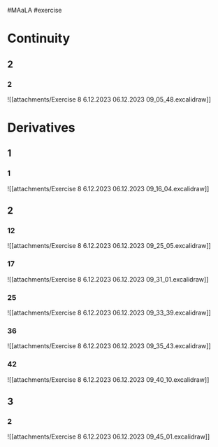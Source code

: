 #MAaLA #exercise 

# Continuity
## 2
### 2
![[attachments/Exercise 8 6.12.2023 06.12.2023 09_05_48.excalidraw]]

# Derivatives
## 1
### 1
![[attachments/Exercise 8 6.12.2023 06.12.2023 09_16_04.excalidraw]]

## 2
### 12
![[attachments/Exercise 8 6.12.2023 06.12.2023 09_25_05.excalidraw]]

### 17
![[attachments/Exercise 8 6.12.2023 06.12.2023 09_31_01.excalidraw]]

### 25
![[attachments/Exercise 8 6.12.2023 06.12.2023 09_33_39.excalidraw]]

### 36
![[attachments/Exercise 8 6.12.2023 06.12.2023 09_35_43.excalidraw]]

### 42
![[attachments/Exercise 8 6.12.2023 06.12.2023 09_40_10.excalidraw]]

## 3
### 2
![[attachments/Exercise 8 6.12.2023 06.12.2023 09_45_01.excalidraw]]